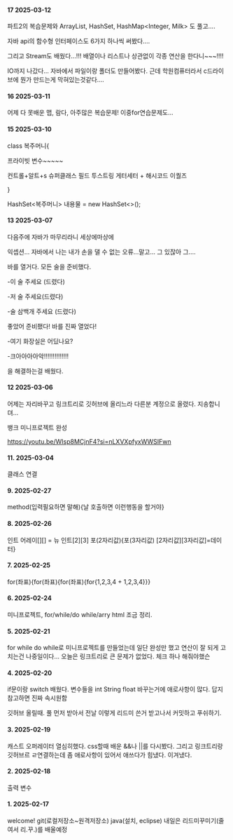 #### 17 2025-03-12
파트2의 복습문제와 ArrayList<Milk>, HashSet<Milk>, HashMap<Integer, Milk> 도 풀고....

자바 api의 함수형 인터페이스도 6가지 하나씩 써봤다.... 

그리고 Stream도 배웠다...!!! 배열이나 리스트나 상관없이 각종 연산을 한다니~~~!!!! 

IO까지 나갔다... 자바에서 파일이랑 폴더도 만들어봤다. 근데 학원컴퓨터라서 c드라이브에 뭔가 만드는게 막혀있는것같다....




#### 16 2025-03-11
어제 다 못배운 맵, 람다, 아주많은 복습문제! 이중for연습문제도...
#### 15 2025-03-10
class 복주머니{

  프라이빗 변수~~~~~ 
  
  컨트롤+알트+s 슈퍼클래스 필드 투스트링 게터세터 + 해시코드 이퀄즈
  
}

HashSet<복주머니> 내용물 = new HashSet<>();




#### 13 2025-03-07
다음주에 자바가 마무리라니 세상에마상에

익셉션... 자바에서 나는 내가 손을 댈 수 없는 오류...말고... 그 있잖아 그....

바를 열거다. 모든 술을 준비했다.

-이 술 주세요 (드렸다)

-저 술 주세요(드렸다)

-술 삼백개 주세요 (드렸다)

좋았어 준비좼다! 바를 진짜 열었다!

-여기 화장실은 어딨나요?

-크아아아아악!!!!!!!!!!!!!!


을 해결하는걸 배웠다.




#### 12 2025-03-06
어제는 자리바꾸고 링크트리로 깃허브에 올리느라 다른분 계정으로 올렸다. 지송합니뎌...

뱅크 미니프로젝트 완성

https://youtu.be/WIsp8MCjnF4?si=nLXVXpfyxWWSIFwn 




#### 11. 2025-03-04
클래스 연결


#### 9. 2025-02-27
method(입력필요하면 말해){날 호출하면 이런행동을 할거야}


#### 8. 2025-02-26
인트 어레이[][] = 뉴 인트[2][3]  포(2자리값){포(3자리값) [2자리값][3자리값]=데이터}


#### 7. 2025-02-25
for(좌표){for(좌표){for(좌표){for{1,2,3,4 + 1,2,3,4}}}


#### 6. 2025-02-24
미니프로젝트, for/while/do while/arry html 조금 정리.


#### 5. 2025-02-21
for while do while로 미니프로젝트를 만들었는데 일단 완성만 했고 연산이 잘 되게 고치는건 나중일이다... 오늘은 링크트리로 큰 문제가 없었다. 체크 하나 해줘야했슨


#### 4. 2025-02-20
if문이랑 switch 배웠다. 변수들을 int String float 바꾸는거에 애로사항이 많다. 답지 참고하면 진짜 속시원함

깃허브 올릴때. 풀 먼저 받아서 전날 이렇게 리드미 쓴거 받고나서 커밋하고 푸쉬하기.


#### 3. 2025-02-19
캐스트 오퍼레이터 열심히했다. css할때 배운 &&나 ||를 다시봤다.
그리고 링크트리랑 깃허브르 ㄹ연결하는데 좀 애로사항이 있어서 애쓰다가 힘냈다. 이겨냈다.


#### 2. 2025-02-18
출력
변수

#### 1. 2025-02-17 
welcome!
git(로컬저장소~원격저장소)
java(설치, eclipse)
내일은 리드미꾸미기(줄여서 리.꾸.)를 배울예정
